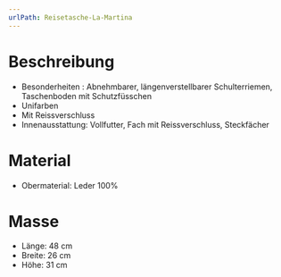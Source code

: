 ```yaml
---
urlPath: Reisetasche-La-Martina
---
```

# Beschreibung
- Besonderheiten : Abnehmbarer, längenverstellbarer Schulterriemen, Taschenboden mit Schutzfüsschen
- Unifarben
- Mit Reissverschluss
- Innenausstattung: Vollfutter, Fach mit Reissverschluss, Steckfächer

# Material
- Obermaterial: Leder 100%

# Masse
- Länge: 48 cm
- Breite: 26 cm
- Höhe: 31 cm
